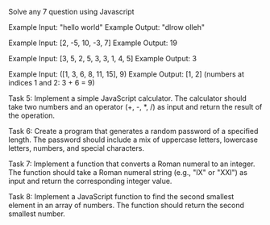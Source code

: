 Solve any 7 question using Javascript

<!--* Task 1 : Create a function that takes a string as input and returns the reversed version of the string without using the built-in reverse() method. -->

Example Input: "hello world" Example Output: "dlrow olleh"

<!--* Task 2 : Create a function that takes an array of numbers as input and returns the sum of all positive numbers in the array. -->

Example Input: [2, -5, 10, -3, 7] Example Output: 19

<!--* Task 3: Write a JavaScript program to find the most frequent element in an array and return it. -->

Example Input: [3, 5, 2, 5, 3, 3, 1, 4, 5] Example Output: 3

<!--todo: Task 4: Create a function that takes a sorted array of numbers and a target value as input. The function should find two numbers in the array that add up to the target value. Return an array containing the indices of the two numbers. -->

Example Input: ([1, 3, 6, 8, 11, 15], 9) Example Output: [1, 2] (numbers at indices 1 and 2: 3 + 6 = 9)

Task 5: Implement a simple JavaScript calculator. The calculator should take two numbers and an operator (+, -, \*, /) as input and return the result of the operation.

Task 6: Create a program that generates a random password of a specified length. The password should include a mix of uppercase letters, lowercase letters, numbers, and special characters.

Task 7: Implement a function that converts a Roman numeral to an integer. The function should take a Roman numeral string (e.g., "IX" or "XXI") as input and return the corresponding integer value.

Task 8: Implement a JavaScript function to find the second smallest element in an array of numbers. The function should return the second smallest number.
